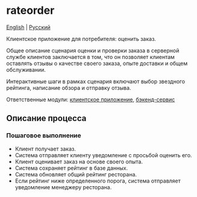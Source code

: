 # rateorder

[English](rateorder.md) | [Русский](rateorder.ru.md)

Клиентское приложение для потребителя: оценить заказ.

Общее описание сценария оценки и проверки заказа в серверной службе клиентов заключается в том, что он позволяет клиентам оставлять отзывы о качестве своего заказа, опыте доставки и общем обслуживании.

Интерактивные шаги в рамках сценария включают выбор звездного рейтинга, написание обзора и отправку отзыва.

Ответственные модули: [клиентское приложение](../../frontend/customerclient.ru.md), [бэкенд-сервис](../../backend/customerbackend.ru.md)

## Описание процесса

### Пошаговое выполнение

- Клиент получает заказ.
- Система отправляет клиенту уведомление с просьбой оценить его.
- Клиент оценивает заказ на основе своего опыта.
- Система сохраняет рейтинг в базе данных.
- Система обновляет общий рейтинг ресторана.
- Если рейтинг ниже определенного порога, система отправляет уведомление менеджеру ресторана.
